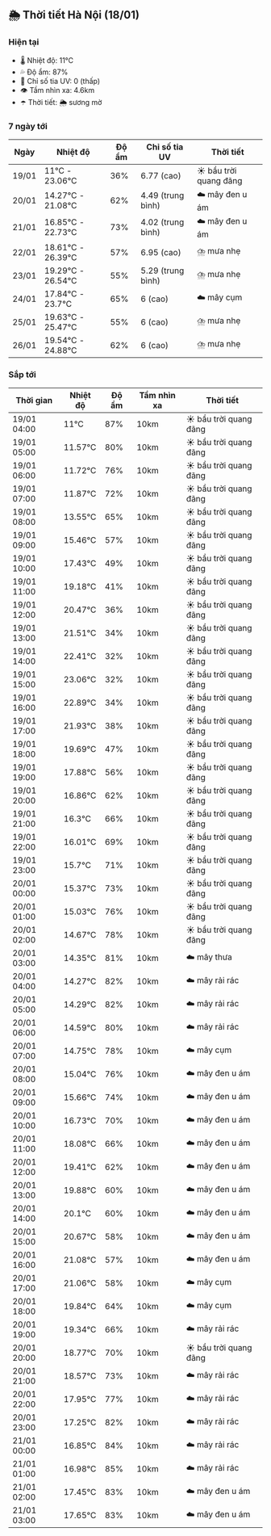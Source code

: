 ## 🌦️ Thời tiết Hà Nội (18/01)

### Hiện tại

- 🌡️ Nhiệt độ: 11℃
- 💦 Độ ẩm: 87%
- 🌟 Chỉ số tia UV: 0 (thấp)
- 👁️ Tầm nhìn xa: 4.6km
- ☂️ Thời tiết: 🌦️ sương mờ

### 7 ngày tới

| Ngày | Nhiệt độ | Độ ẩm | Chỉ số tia UV | Thời tiết |
| --- | --- | --- | --- | --- |
| 19/01 | 11℃ - 23.06℃ | 36% | 6.77 (cao) | ☀️ bầu trời quang đãng |
| 20/01 | 14.27℃ - 21.08℃ | 62% | 4.49 (trung bình) | ☁️ mây đen u ám |
| 21/01 | 16.85℃ - 22.73℃ | 73% | 4.02 (trung bình) | ☁️ mây đen u ám |
| 22/01 | 18.61℃ - 26.39℃ | 57% | 6.95 (cao) | ⛈️ mưa nhẹ |
| 23/01 | 19.29℃ - 26.54℃ | 55% | 5.29 (trung bình) | ⛈️ mưa nhẹ |
| 24/01 | 17.84℃ - 23.7℃ | 65% | 6 (cao) | ☁️ mây cụm |
| 25/01 | 19.63℃ - 25.47℃ | 55% | 6 (cao) | ⛈️ mưa nhẹ |
| 26/01 | 19.54℃ - 24.88℃ | 62% | 6 (cao) | ⛈️ mưa nhẹ |

### Sắp tới

| Thời gian | Nhiệt độ | Độ ẩm | Tầm nhìn xa | Thời tiết |
| --- | --- | --- | --- | --- |
| 19/01 04:00 | 11℃ | 87% | 10km | ☀️ bầu trời quang đãng |
| 19/01 05:00 | 11.57℃ | 80% | 10km | ☀️ bầu trời quang đãng |
| 19/01 06:00 | 11.72℃ | 76% | 10km | ☀️ bầu trời quang đãng |
| 19/01 07:00 | 11.87℃ | 72% | 10km | ☀️ bầu trời quang đãng |
| 19/01 08:00 | 13.55℃ | 65% | 10km | ☀️ bầu trời quang đãng |
| 19/01 09:00 | 15.46℃ | 57% | 10km | ☀️ bầu trời quang đãng |
| 19/01 10:00 | 17.43℃ | 49% | 10km | ☀️ bầu trời quang đãng |
| 19/01 11:00 | 19.18℃ | 41% | 10km | ☀️ bầu trời quang đãng |
| 19/01 12:00 | 20.47℃ | 36% | 10km | ☀️ bầu trời quang đãng |
| 19/01 13:00 | 21.51℃ | 34% | 10km | ☀️ bầu trời quang đãng |
| 19/01 14:00 | 22.41℃ | 32% | 10km | ☀️ bầu trời quang đãng |
| 19/01 15:00 | 23.06℃ | 32% | 10km | ☀️ bầu trời quang đãng |
| 19/01 16:00 | 22.89℃ | 34% | 10km | ☀️ bầu trời quang đãng |
| 19/01 17:00 | 21.93℃ | 38% | 10km | ☀️ bầu trời quang đãng |
| 19/01 18:00 | 19.69℃ | 47% | 10km | ☀️ bầu trời quang đãng |
| 19/01 19:00 | 17.88℃ | 56% | 10km | ☀️ bầu trời quang đãng |
| 19/01 20:00 | 16.86℃ | 62% | 10km | ☀️ bầu trời quang đãng |
| 19/01 21:00 | 16.3℃ | 66% | 10km | ☀️ bầu trời quang đãng |
| 19/01 22:00 | 16.01℃ | 69% | 10km | ☀️ bầu trời quang đãng |
| 19/01 23:00 | 15.7℃ | 71% | 10km | ☀️ bầu trời quang đãng |
| 20/01 00:00 | 15.37℃ | 73% | 10km | ☀️ bầu trời quang đãng |
| 20/01 01:00 | 15.03℃ | 76% | 10km | ☀️ bầu trời quang đãng |
| 20/01 02:00 | 14.67℃ | 78% | 10km | ☀️ bầu trời quang đãng |
| 20/01 03:00 | 14.35℃ | 81% | 10km | ☁️ mây thưa |
| 20/01 04:00 | 14.27℃ | 82% | 10km | ☁️ mây rải rác |
| 20/01 05:00 | 14.29℃ | 82% | 10km | ☁️ mây rải rác |
| 20/01 06:00 | 14.59℃ | 80% | 10km | ☁️ mây rải rác |
| 20/01 07:00 | 14.75℃ | 78% | 10km | ☁️ mây cụm |
| 20/01 08:00 | 15.04℃ | 76% | 10km | ☁️ mây đen u ám |
| 20/01 09:00 | 15.66℃ | 74% | 10km | ☁️ mây đen u ám |
| 20/01 10:00 | 16.73℃ | 70% | 10km | ☁️ mây đen u ám |
| 20/01 11:00 | 18.08℃ | 66% | 10km | ☁️ mây đen u ám |
| 20/01 12:00 | 19.41℃ | 62% | 10km | ☁️ mây đen u ám |
| 20/01 13:00 | 19.88℃ | 60% | 10km | ☁️ mây đen u ám |
| 20/01 14:00 | 20.1℃ | 60% | 10km | ☁️ mây đen u ám |
| 20/01 15:00 | 20.67℃ | 58% | 10km | ☁️ mây đen u ám |
| 20/01 16:00 | 21.08℃ | 57% | 10km | ☁️ mây đen u ám |
| 20/01 17:00 | 21.06℃ | 58% | 10km | ☁️ mây cụm |
| 20/01 18:00 | 19.84℃ | 64% | 10km | ☁️ mây cụm |
| 20/01 19:00 | 19.34℃ | 66% | 10km | ☁️ mây rải rác |
| 20/01 20:00 | 18.77℃ | 70% | 10km | ☀️ bầu trời quang đãng |
| 20/01 21:00 | 18.57℃ | 73% | 10km | ☁️ mây rải rác |
| 20/01 22:00 | 17.95℃ | 77% | 10km | ☁️ mây rải rác |
| 20/01 23:00 | 17.25℃ | 82% | 10km | ☁️ mây rải rác |
| 21/01 00:00 | 16.85℃ | 84% | 10km | ☁️ mây rải rác |
| 21/01 01:00 | 16.98℃ | 85% | 10km | ☁️ mây rải rác |
| 21/01 02:00 | 17.45℃ | 83% | 10km | ☁️ mây đen u ám |
| 21/01 03:00 | 17.65℃ | 83% | 10km | ☁️ mây đen u ám |
